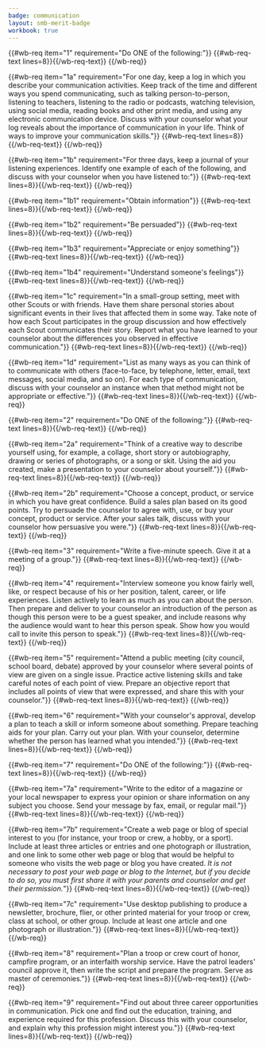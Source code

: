 ```yaml
---
badge: communication
layout: smb-merit-badge
workbook: true
---
```



{{#wb-req item="1" requirement="Do ONE of the following:"}}
{{#wb-req-text lines=8}}{{/wb-req-text}}
{{/wb-req}}

{{#wb-req item="1a" requirement="For one day, keep a log in which you describe your communication activities. Keep track of the time and different ways you spend communicating, such as talking person-to-person, listening to teachers, listening to the radio or podcasts, watching television, using social media, reading books and other print media, and using any electronic communication device. Discuss with your counselor what your log reveals about the importance of communication in your life. Think of ways to improve your communication skills."}}
{{#wb-req-text lines=8}}{{/wb-req-text}}
{{/wb-req}}

{{#wb-req item="1b" requirement="For three days, keep a journal of your listening experiences. Identify one example of each of the following, and discuss with your counselor when you have listened to:"}}
{{#wb-req-text lines=8}}{{/wb-req-text}}
{{/wb-req}}

{{#wb-req item="1b1" requirement="Obtain information"}}
{{#wb-req-text lines=8}}{{/wb-req-text}}
{{/wb-req}}

{{#wb-req item="1b2" requirement="Be persuaded"}}
{{#wb-req-text lines=8}}{{/wb-req-text}}
{{/wb-req}}

{{#wb-req item="1b3" requirement="Appreciate or enjoy something"}}
{{#wb-req-text lines=8}}{{/wb-req-text}}
{{/wb-req}}

{{#wb-req item="1b4" requirement="Understand someone's feelings"}}
{{#wb-req-text lines=8}}{{/wb-req-text}}
{{/wb-req}}

{{#wb-req item="1c" requirement="In a small-group setting, meet with other Scouts or with friends. Have them share personal stories about significant events in their lives that affected them in some way. Take note of how each Scout participates in the group discussion and how effectively each Scout communicates their story. Report what you have learned to your counselor about the differences you observed in effective communication."}}
{{#wb-req-text lines=8}}{{/wb-req-text}}
{{/wb-req}}

{{#wb-req item="1d" requirement="List as many ways as you can think of to communicate with others (face-to-face, by telephone, letter, email, text messages, social media, and so on). For each type of communication, discuss with your counselor an instance when that method might not be appropriate or effective."}}
{{#wb-req-text lines=8}}{{/wb-req-text}}
{{/wb-req}}

{{#wb-req item="2" requirement="Do ONE of the following:"}}
{{#wb-req-text lines=8}}{{/wb-req-text}}
{{/wb-req}}

{{#wb-req item="2a" requirement="Think of a creative way to describe yourself using, for example, a collage, short story or autobiography, drawing or series of photographs, or a song or skit. Using the aid you created, make a presentation to your counselor about yourself."}}
{{#wb-req-text lines=8}}{{/wb-req-text}}
{{/wb-req}}

{{#wb-req item="2b" requirement="Choose a concept, product, or service in which you have great confidence. Build a sales plan based on its good points. Try to persuade the counselor to agree with, use, or buy your concept, product or service. After your sales talk, discuss with your counselor how persuasive you were."}}
{{#wb-req-text lines=8}}{{/wb-req-text}}
{{/wb-req}}

{{#wb-req item="3" requirement="Write a five-minute speech. Give it at a meeting of a group."}}
{{#wb-req-text lines=8}}{{/wb-req-text}}
{{/wb-req}}

{{#wb-req item="4" requirement="Interview someone you know fairly well, like, or respect because of his or her position, talent, career, or life experiences. Listen actively to learn as much as you can about the person. Then prepare and deliver to your counselor an introduction of the person as though this person were to be a guest speaker, and include reasons why the audience would want to hear this person speak. Show how you would call to invite this person to speak."}}
{{#wb-req-text lines=8}}{{/wb-req-text}}
{{/wb-req}}

{{#wb-req item="5" requirement="Attend a public meeting (city council, school board, debate) approved by your counselor where several points of view are given on a single issue. Practice active listening skills and take careful notes of each point of view. Prepare an objective report that includes all points of view that were expressed, and share this with your counselor."}}
{{#wb-req-text lines=8}}{{/wb-req-text}}
{{/wb-req}}

{{#wb-req item="6" requirement="With your counselor's approval, develop a plan to teach a skill or inform someone about something. Prepare teaching aids for your plan. Carry out your plan. With your counselor, determine whether the person has learned what you intended."}}
{{#wb-req-text lines=8}}{{/wb-req-text}}
{{/wb-req}}

{{#wb-req item="7" requirement="Do ONE of the following:"}}
{{#wb-req-text lines=8}}{{/wb-req-text}}
{{/wb-req}}

{{#wb-req item="7a" requirement="Write to the editor of a magazine or your local newspaper to express your opinion or share information on any subject you choose. Send your message by fax, email, or regular mail."}}
{{#wb-req-text lines=8}}{{/wb-req-text}}
{{/wb-req}}

{{#wb-req item="7b" requirement="Create a web page or blog of special interest to you (for instance, your troop or crew, a hobby, or a sport). Include at least three articles or entries and one photograph or illustration, and one link to some other web page or blog that would be helpful to someone who visits the web page or blog you have created. *It is not necessary to post your web page or blog to the Internet, but if you decide to do so, you must first share it with your parents and counselor and get their permission.*"}}
{{#wb-req-text lines=8}}{{/wb-req-text}}
{{/wb-req}}

{{#wb-req item="7c" requirement="Use desktop publishing to produce a newsletter, brochure, flier, or other printed material for your troop or crew, class at school, or other group. Include at least one article and one photograph or illustration."}}
{{#wb-req-text lines=8}}{{/wb-req-text}}
{{/wb-req}}

{{#wb-req item="8" requirement="Plan a troop or crew court of honor, campfire program, or an interfaith worship service. Have the patrol leaders' council approve it, then write the script and prepare the program. Serve as master of ceremonies."}}
{{#wb-req-text lines=8}}{{/wb-req-text}}
{{/wb-req}}

{{#wb-req item="9" requirement="Find out about three career opportunities in communication. Pick one and find out the education, training, and experience required for this profession. Discuss this with your counselor, and explain why this profession might interest you."}}
{{#wb-req-text lines=8}}{{/wb-req-text}}
{{/wb-req}}
